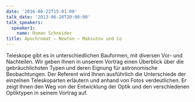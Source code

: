```yaml
---
date: '2016-08-22T15:01:00'
talk_date: '2013-06-28T20:00:00'
talk_speakers:
  speaker1:
    name: Roman Schneider
title: Apochromat – Newton – Maksutov und Co
---
```

Teleskope gibt es in unterschiedlichen Bauformen, mit diversen Vor- und Nachteilen. Wir geben Ihnen in unserem Vortrag einen Überblick über die gebräuchlichsten Typen und deren Eignung für astronomische Beobachtungen.
Der Referent wird Ihnen ausführlich die Unterschiede der einzelnen Teleskoparten erläutern und anhand von Fotos verdeutlichen. Er zeigt Ihnen den Weg von der Entwicklung der Optik und den verschiedenen Optiktypen in seinem Vortrag auf.